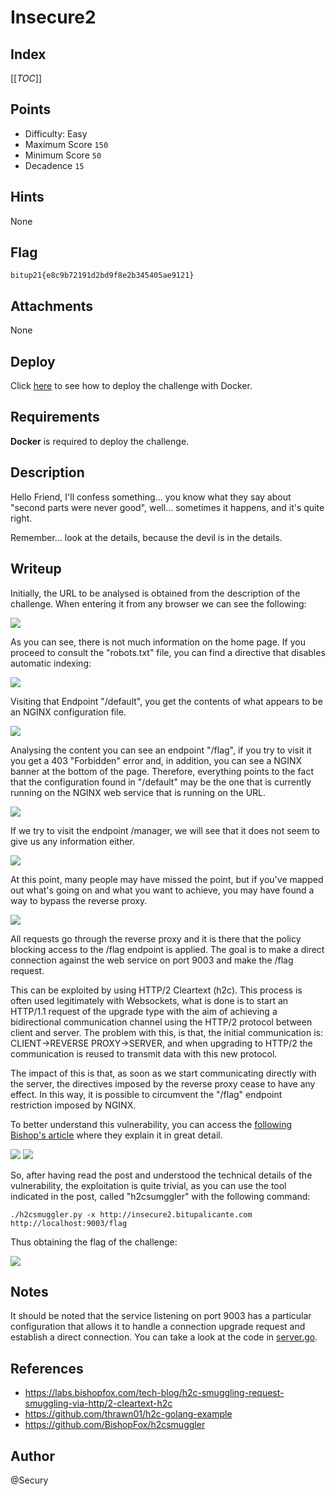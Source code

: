 # Insecure2

## Index

[[_TOC_]]

## Points

* Difficulty: Easy
* Maximum Score `150`
* Minimum Score `50`
* Decadence `15`

## Hints

None

## Flag

`bitup21{e8c9b72191d2bd9f8e2b345405ae9121}`

## Attachments

None

## Deploy

Click [here](deploy) to see how to deploy the challenge with Docker. 

## Requirements

**Docker** is required to deploy the challenge.

## Description

Hello Friend,
I'll confess something... 
you know what they say about "second parts were never good", 
well... sometimes it happens, and it's quite right. 

Remember... look at the details, because the devil is in the details.

## Writeup

Initially, the URL to be analysed is obtained from the description of the challenge. When entering it from any browser we can see the following:

![](images/1.png)

As you can see, there is not much information on the home page. If you proceed to consult the "robots.txt" file, you can find a directive that disables automatic indexing:

![](images/2.png)

Visiting that Endpoint "/default", you get the contents of what appears to be an NGINX configuration file.

![](images/3.png)

Analysing the content you can see an endpoint "/flag", if you try to visit it you get a 403 "Forbidden" error and, in addition, you can see a NGINX banner at the bottom of the page. Therefore, everything points to the fact that the configuration found in "/default" may be the one that is currently running on the NGINX web service that is running on the URL.

![](images/4.png)

If we try to visit the endpoint /manager, we will see that it does not seem to give us any information either.

![](images/5.png)

At this point, many people may have missed the point, but if you've mapped out what's going on and what you want to achieve, you may have found a way to bypass the reverse proxy.

![](images/6.png)

All requests go through the reverse proxy and it is there that the policy blocking access to the /flag endpoint is applied. The goal is to make a direct connection against the web service on port 9003 and make the /flag request.

This can be exploited by using HTTP/2 Cleartext (h2c). This process is often used legitimately with Websockets, what is done is to start an HTTP/1.1 request of the upgrade type with the aim of achieving a bidirectional communication channel using the HTTP/2 protocol between client and server. The problem with this, is that, the initial communication is: CLIENT->REVERSE PROXY->SERVER, and when upgrading to HTTP/2 the communication is reused to transmit data with this new protocol. 

The impact of this is that, as soon as we start communicating directly with the server, the directives imposed by the reverse proxy cease to have any effect. In this way, it is possible to circumvent the "/flag" endpoint restriction imposed by NGINX. 

To better understand this vulnerability, you can access the [following Bishop's article](https://labs.bishopfox.com/tech-blog/h2c-smuggling-request-smuggling-via-http/2-cleartext-h2c) where they explain it in great detail.

![](images/7.png)
![](images/8.png)

So, after having read the post and understood the technical details of the vulnerability, the exploitation is quite trivial, as you can use the tool indicated in the post, called "h2csumggler" with the following command:

`./h2csmuggler.py -x http://insecure2.bitupalicante.com http://localhost:9003/flag`

Thus obtaining the flag of the challenge:

![](images/9.png)

## Notes

It should be noted that the service listening on port 9003 has a particular configuration that allows it to handle a connection upgrade request and establish a direct connection. You can take a look at the code in [server.go](deploy/src/h2c-golang-server/server.go).

## References

* https://labs.bishopfox.com/tech-blog/h2c-smuggling-request-smuggling-via-http/2-cleartext-h2c
* https://github.com/thrawn01/h2c-golang-example
* https://github.com/BishopFox/h2csmuggler

## Author

@Secury
